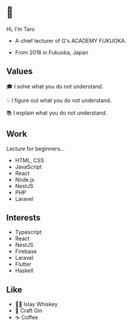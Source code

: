 # 👾

Hi, I'm Taro

- A chief lecturer of G's ACADEMY FUKUOKA.

- From 2018 in Fukuoka, Japan

## Values

🎓 I solve what you do not understand.

💡 I figure out what you do not understand.

📚 I explain what you do not understand.

## Work

Lecture for beginners...
  - HTML, CSS
  - JavaScript
  - React
  - Node.js
  - NestJS
  - PHP
  - Laravel

## Interests

- Typescript
- React
- NestJS
- Firebase
- Laravel
- Flutter
- Haskell

## Like

- 🏴󠁧󠁢󠁳󠁣󠁴󠁿🥃 Islay Whiskey
- 🥃 Craft Gin
- ☕ Coffee
